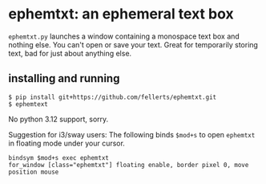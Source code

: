 # ephemtxt: an ephemeral text box
`ephemtxt.py` launches a window containing a monospace text box and nothing
else. You can't open or save your text. Great for temporarily storing text,
bad for just about anything else.

## installing and running
```
$ pip install git+https://github.com/fellerts/ephemtxt.git
$ ephemtext
```
No python 3.12 support, sorry.

Suggestion for i3/sway users: The following binds `$mod+s` to open `ephemtxt` in
floating mode under your cursor.
```
bindsym $mod+s exec ephemtxt
for_window [class="ephemtxt"] floating enable, border pixel 0, move position mouse
```